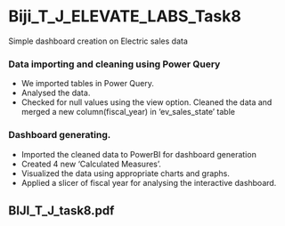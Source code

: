 # Biji_T_J_ELEVATE_LABS_Task8
Simple dashboard creation on Electric sales data 
### Data importing and cleaning using Power Query 
* We imported tables in Power Query. 
* Analysed the data. 
* Checked for null values using the view option. Cleaned the data and merged a 
new column(fiscal_year) in ‘ev_sales_state’ table 
### Dashboard generating. 
* Imported the cleaned data to PowerBI for dashboard generation 
* Created 4 new ‘Calculated Measures’. 
* Visualized the data using appropriate charts and graphs. 
* Applied a slicer of fiscal year for analysing the interactive dashboard.
## BIJI_T_J_task8.pdf
